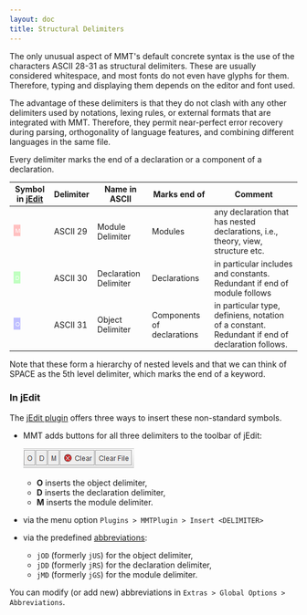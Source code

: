 ```yaml
---
layout: doc
title: Structural Delimiters
---
```


The only unusual aspect of MMT's default concrete syntax is the use of the characters ASCII 28-31 as structural delimiters.
These are usually considered whitespace, and most fonts do not even have glyphs for them.
Therefore, typing and displaying them depends on the editor and font used.

The advantage of these delimiters is that they do not clash with any other delimiters used by notations, lexing rules, or external formats that are integrated with MMT.
Therefore, they permit near-perfect error recovery during parsing, orthogonality of language features, and combining different languages in the same file.

Every delimiter marks the end of a declaration or a component of a declaration.

Symbol in [jEdit](../applications/jedit.html) | Delimiter	| Name in ASCII | Marks end of | Comment
---- | ---- | ---- | ---- | ----
![GS](/doc/img/GS.png) | ASCII 29	| Module Delimiter	| Modules | any declaration that has nested declarations, i.e., theory, view, structure etc.
![RS](/doc/img/RS.png) | ASCII 30 | Declaration Delimiter | Declarations |	in particular includes and constants. Redundant if end of module follows
![US](/doc/img/US.png) | ASCII 31 | Object Delimiter | Components of declarations |	in particular type, definiens, notation of a constant. Redundant if end of declaration follows.

Note that these form a hierarchy of nested levels and that we can think of SPACE as the 5th level delimiter, which marks the end of a keyword.

### In jEdit

The [jEdit plugin](../applications/jedit.html) offers three ways to insert these non-standard symbols.

* MMT adds buttons for all three delimiters to the toolbar of jEdit:

  ![menu](/doc/img/menu.png)

  * **O** inserts the object delimiter,
  * **D** inserts the declaration delimiter,
  * **M** inserts the module delimiter.
* via the menu option `Plugins > MMTPlugin > Insert <DELIMITER>`
* via the predefined [abbreviations](../applications/jedit.html#abbreviations):
  * `jOD` (formerly `jUS`) for the object delimiter,
  * `jDD` (formerly `jRS`) for the declaration delimiter,
  * `jMD` (formerly `jGS`) for the module delimiter.

You can modify (or add new) abbreviations in `Extras > Global Options > Abbreviations`.

